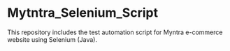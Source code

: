 # Mytntra_Selenium_Script
This repository includes the test automation script for Myntra e-commerce website using Selenium (Java).
